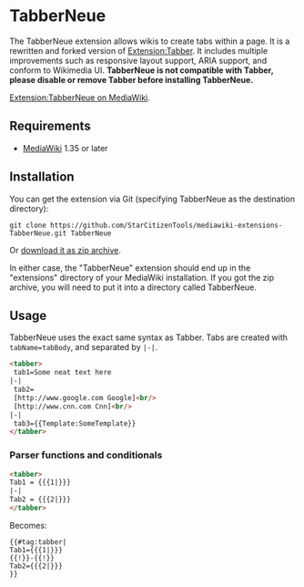 # TabberNeue

The TabberNeue extension allows wikis to create tabs within a page. It is a rewritten and forked version of [Extension:Tabber](https://www.mediawiki.org/wiki/Extension:Tabber). It includes multiple improvements such as responsive layout support, ARIA support, and conform to Wikimedia UI. **TabberNeue is not compatible with Tabber, please disable or remove Tabber before installing TabberNeue.**

[Extension:TabberNeue on MediaWiki](https://www.mediawiki.org/wiki/Extension:TabberNeue).

## Requirements
* [MediaWiki](https://www.mediawiki.org) 1.35 or later

## Installation
You can get the extension via Git (specifying TabberNeue as the destination directory):

    git clone https://github.com/StarCitizenTools/mediawiki-extensions-TabberNeue.git TabberNeue

Or [download it as zip archive](https://github.com/StarCitizenTools/mediawiki-extensions-TabberNeue/archive/main.zip).

In either case, the "TabberNeue" extension should end up in the "extensions" directory 
of your MediaWiki installation. If you got the zip archive, you will need to put it 
into a directory called TabberNeue.

## Usage
TabberNeue uses the exact same syntax as Tabber.
Tabs are created with `tabName=tabBody`, and separated by `|-|`.
```html
<tabber>
 tab1=Some neat text here
|-|
 tab2=
 [http://www.google.com Google]<br/>
 [http://www.cnn.com Cnn]<br/>
|-|
 tab3={{Template:SomeTemplate}}
</tabber>
```

### Parser functions and conditionals
```html
<tabber>
Tab1 = {{{1|}}}
|-|
Tab2 = {{{2|}}}
</tabber>
```
Becomes:
```
{{#tag:tabber|
Tab1={{{1|}}}
{{!}}-{{!}}
Tab2={{{2|}}}
}}
```


